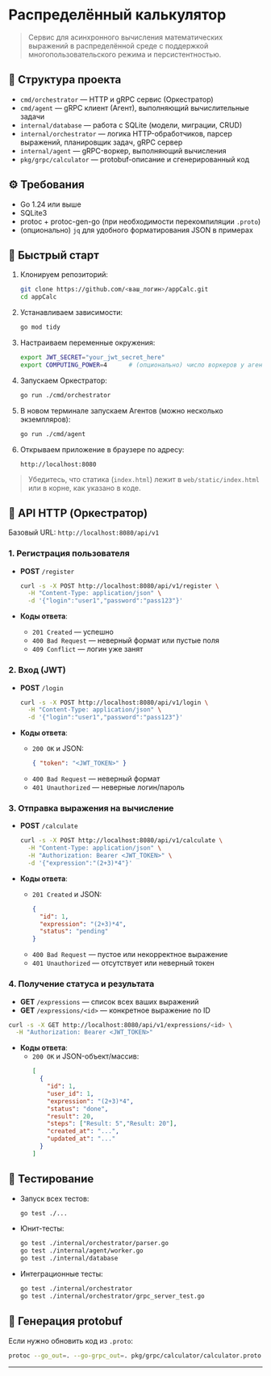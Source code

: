 # Распределённый калькулятор

> Сервис для асинхронного вычисления математических выражений в распределённой среде с поддержкой многопользовательского режима и персистентностью.

## 📁 Структура проекта

- `cmd/orchestrator` — HTTP и gRPC сервис (Оркестратор)
- `cmd/agent` — gRPC клиент (Агент), выполняющий вычислительные задачи
- `internal/database` — работа с SQLite (модели, миграции, CRUD)
- `internal/orchestrator` — логика HTTP-обработчиков, парсер выражений, планировщик задач, gRPC сервер
- `internal/agent` — gRPC-воркер, выполняющий вычисления
- `pkg/grpc/calculator` — protobuf-описание и сгенерированный код

## ⚙️ Требования

- Go 1.24 или выше
- SQLite3
- protoc + protoc-gen-go (при необходимости перекомпиляции `.proto`)
- (опционально) `jq` для удобного форматирования JSON в примерах

## 🚀 Быстрый старт

1. Клонируем репозиторий:
   ```bash
   git clone https://github.com/<ваш_логин>/appCalc.git
   cd appCalc
   ```

2. Устанавливаем зависимости:
   ```bash
   go mod tidy
   ```

3. Настраиваем переменные окружения:
   ```bash
   export JWT_SECRET="your_jwt_secret_here"
   export COMPUTING_POWER=4      # (опционально) число воркеров у агента, по умолчанию 1
   ```

4. Запускаем Оркестратор:
   ```bash
   go run ./cmd/orchestrator
   ```

5. В новом терминале запускаем Агентов (можно несколько экземпляров):
   ```bash
   go run ./cmd/agent
   ```

6. Открываем приложение в браузере по адресу:
   ```
   http://localhost:8080
   ```

> Убедитесь, что статика (`index.html`) лежит в `web/static/index.html` или в корне, как указано в коде.

## 📡 API HTTP (Оркестратор)

Базовый URL: `http://localhost:8080/api/v1`

### 1. Регистрация пользователя

- **POST** `/register`
  ```bash
  curl -s -X POST http://localhost:8080/api/v1/register \
    -H "Content-Type: application/json" \
    -d '{"login":"user1","password":"pass123"}'
  ```

- **Коды ответа**:
  - `201 Created` — успешно
  - `400 Bad Request` — неверный формат или пустые поля
  - `409 Conflict` — логин уже занят

### 2. Вход (JWT)

- **POST** `/login`
  ```bash
  curl -s -X POST http://localhost:8080/api/v1/login \
    -H "Content-Type: application/json" \
    -d '{"login":"user1","password":"pass123"}'
  ```

- **Коды ответа**:
  - `200 OK` и JSON:
    ```json
    { "token": "<JWT_TOKEN>" }
    ```
  - `400 Bad Request` — неверный формат
  - `401 Unauthorized` — неверные логин/пароль

### 3. Отправка выражения на вычисление

- **POST** `/calculate`
  ```bash
  curl -s -X POST http://localhost:8080/api/v1/calculate \
    -H "Content-Type: application/json" \
    -H "Authorization: Bearer <JWT_TOKEN>" \
    -d '{"expression":"(2+3)*4"}'
  ```

- **Коды ответа**:
  - `201 Created` и JSON:
    ```json
    {
      "id": 1,
      "expression": "(2+3)*4",
      "status": "pending"
    }
    ```
  - `400 Bad Request` — пустое или некорректное выражение
  - `401 Unauthorized` — отсутствует или неверный токен

### 4. Получение статуса и результата

- **GET** `/expressions` — список всех ваших выражений
- **GET** `/expressions/<id>` — конкретное выражение по ID

```bash
curl -s -X GET http://localhost:8080/api/v1/expressions/<id> \
  -H "Authorization: Bearer <JWT_TOKEN>"
```

- **Коды ответа**:
  - `200 OK` и JSON-объект/массив:
    ```json
    [
      {
        "id": 1,
        "user_id": 1,
        "expression": "(2+3)*4",
        "status": "done",
        "result": 20,
        "steps": ["Result: 5","Result: 20"],
        "created_at": "...",
        "updated_at": "..."
      }
    ]
    ```

## 🧪 Тестирование

- Запуск всех тестов:
  ```bash
  go test ./...
  ```

- Юнит-тесты:
  ```bash
  go test ./internal/orchestrator/parser.go
  go test ./internal/agent/worker.go
  go test ./internal/database
  ```

- Интеграционные тесты:
  ```bash
  go test ./internal/orchestrator
  go test ./internal/orchestrator/grpc_server_test.go
  ```

## 🔧 Генерация protobuf

Если нужно обновить код из `.proto`:

```bash
protoc --go_out=. --go-grpc_out=. pkg/grpc/calculator/calculator.proto
```
---
